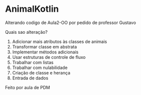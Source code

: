 # AnimalKotlin

Alterando codigo de Aula2-OO
por pedido de professor Gustavo

Quais sao alteração?

1. Adicionar mais atributos às classes de animais
2. Transformar classe em abstrata
3. Implementar métodos adicionais
4. Usar estruturas de controle de fluxo
5. Trabalhar com listas
6. Trabalhar com nulabilidade
7. Criação de classe e herança
8. Entrada de dados

Feito por aula de PDM 
